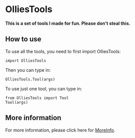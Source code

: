# OlliesTools

**This is a set of tools I made for fun. Please don't steal this.**

## How to use

To use all the tools, you need to first import OlliesTools:

`import OlliesTools`

Then you can type in:

`OlliesTools.Tool(args)`

To use just one tool, you can type in:
```
from OlliesTools import Tool
Tool(args)
```

## More information

For more information, please click here for [MoreInfo](/./MoreInfo/Home.md).
